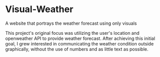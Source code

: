 # Visual-Weather

A website that portrays the weather forecast using only visuals

This project's original focus was utilizing the user's location and openweather API to provide weather forecast. After achieving this initial goal, I grew interested in communicating the weather condition outside graphically, without the use of numbers and as little text as possible. 
